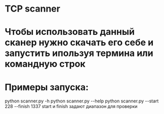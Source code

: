 # TCP scanner

# Чтобы использовать данный сканер нужно скачать его себе и запустить ипользуя термина или командную строк
# Примеры запуска:
  python scanner.py -h
  python scanner.py --help
  python scanner.py --start 228 --finish 1337
  start и finish задают диапазон для проверки
